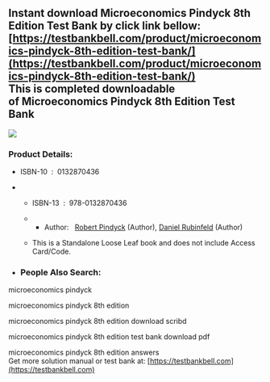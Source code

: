 Instant download **Microeconomics Pindyck 8th Edition Test Bank** by click link bellow:  
[https://testbankbell.com/product/microeconomics-pindyck-8th-edition-test-bank/](https://testbankbell.com/product/microeconomics-pindyck-8th-edition-test-bank/)  
This is completed downloadable of Microeconomics Pindyck 8th Edition Test Bank
------------------------------------------------------------------------------


![](https://testbankbell.com/wp-content/uploads/2023/05/microeconomics-pindyck-rubinfeld-8th-tb.jpg)
### Product Details:


* ISBN-10 ‏ : ‎ 0132870436
* * ISBN-13 ‏ : ‎ 978-0132870436
  * * Author:   [Robert Pindyck](https://www.amazon.com/s/ref=dp_byline_sr_book_1?ie=UTF8&field-author=Robert+Pindyck&text=Robert+Pindyck&sort=relevancerank&search-alias=books) (Author), [Daniel Rubinfeld](https://www.amazon.com/Daniel-Rubinfeld/e/B00GGR6IES/ref=dp_byline_cont_book_2) (Author)
   
  * This is a Standalone Loose Leaf book and does not include Access Card/Code.
 
* ### People Also Search:

microeconomics pindyck

microeconomics pindyck 8th edition

microeconomics pindyck 8th edition download scribd

microeconomics pindyck 8th edition test bank download pdf

microeconomics pindyck 8th edition answers  
 Get more solution manual or test bank at: [https://testbankbell.com](https://testbankbell.com)
